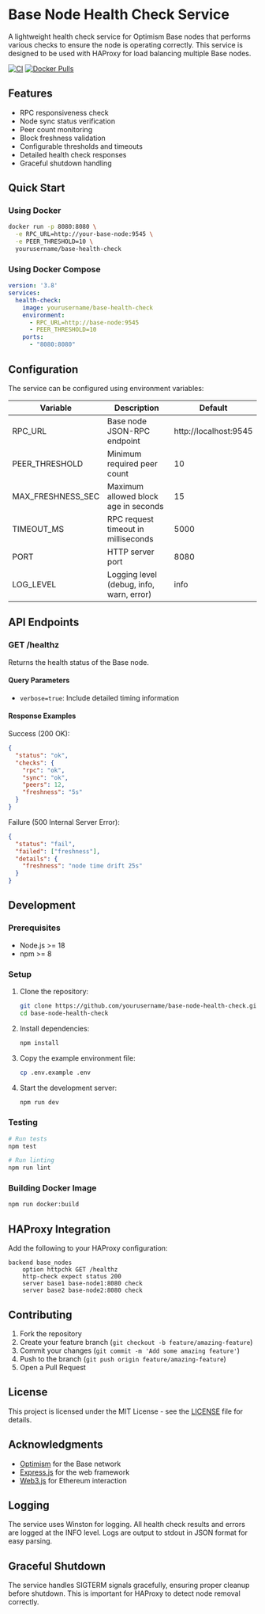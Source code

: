 # Base Node Health Check Service

A lightweight health check service for Optimism Base nodes that performs various checks to ensure the node is operating correctly. This service is designed to be used with HAProxy for load balancing multiple Base nodes.

[![CI](https://github.com/yourusername/base-node-health-check/actions/workflows/ci.yml/badge.svg)](https://github.com/yourusername/base-node-health-check/actions/workflows/ci.yml)
[![Docker Pulls](https://img.shields.io/docker/pulls/yourusername/base-health-check.svg)](https://hub.docker.com/r/yourusername/base-health-check)

## Features

- RPC responsiveness check
- Node sync status verification
- Peer count monitoring
- Block freshness validation
- Configurable thresholds and timeouts
- Detailed health check responses
- Graceful shutdown handling

## Quick Start

### Using Docker

```bash
docker run -p 8080:8080 \
  -e RPC_URL=http://your-base-node:9545 \
  -e PEER_THRESHOLD=10 \
  yourusername/base-health-check
```

### Using Docker Compose

```yaml
version: '3.8'
services:
  health-check:
    image: yourusername/base-health-check
    environment:
      - RPC_URL=http://base-node:9545
      - PEER_THRESHOLD=10
    ports:
      - "8080:8080"
```

## Configuration

The service can be configured using environment variables:

| Variable | Description | Default |
|----------|-------------|---------|
| RPC_URL | Base node JSON-RPC endpoint | http://localhost:9545 |
| PEER_THRESHOLD | Minimum required peer count | 10 |
| MAX_FRESHNESS_SEC | Maximum allowed block age in seconds | 15 |
| TIMEOUT_MS | RPC request timeout in milliseconds | 5000 |
| PORT | HTTP server port | 8080 |
| LOG_LEVEL | Logging level (debug, info, warn, error) | info |

## API Endpoints

### GET /healthz

Returns the health status of the Base node.

#### Query Parameters

- `verbose=true`: Include detailed timing information

#### Response Examples

Success (200 OK):
```json
{
  "status": "ok",
  "checks": {
    "rpc": "ok",
    "sync": "ok",
    "peers": 12,
    "freshness": "5s"
  }
}
```

Failure (500 Internal Server Error):
```json
{
  "status": "fail",
  "failed": ["freshness"],
  "details": {
    "freshness": "node time drift 25s"
  }
}
```

## Development

### Prerequisites

- Node.js >= 18
- npm >= 8

### Setup

1. Clone the repository:
   ```bash
   git clone https://github.com/yourusername/base-node-health-check.git
   cd base-node-health-check
   ```

2. Install dependencies:
   ```bash
   npm install
   ```

3. Copy the example environment file:
   ```bash
   cp .env.example .env
   ```

4. Start the development server:
   ```bash
   npm run dev
   ```

### Testing

```bash
# Run tests
npm test

# Run linting
npm run lint
```

### Building Docker Image

```bash
npm run docker:build
```

## HAProxy Integration

Add the following to your HAProxy configuration:

```haproxy
backend base_nodes
    option httpchk GET /healthz
    http-check expect status 200
    server base1 base-node1:8080 check
    server base2 base-node2:8080 check
```

## Contributing

1. Fork the repository
2. Create your feature branch (`git checkout -b feature/amazing-feature`)
3. Commit your changes (`git commit -m 'Add some amazing feature'`)
4. Push to the branch (`git push origin feature/amazing-feature`)
5. Open a Pull Request

## License

This project is licensed under the MIT License - see the [LICENSE](LICENSE) file for details.

## Acknowledgments

- [Optimism](https://www.optimism.io/) for the Base network
- [Express.js](https://expressjs.com/) for the web framework
- [Web3.js](https://web3js.org/) for Ethereum interaction

## Logging

The service uses Winston for logging. All health check results and errors are logged at the INFO level. Logs are output to stdout in JSON format for easy parsing.

## Graceful Shutdown

The service handles SIGTERM signals gracefully, ensuring proper cleanup before shutdown. This is important for HAProxy to detect node removal correctly. 